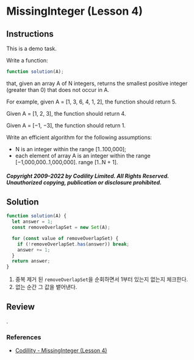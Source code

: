 # MissingInteger (Lesson 4)

## Instructions

This is a demo task.

Write a function:

```js
function solution(A);
```

that, given an array A of N integers, returns the smallest positive integer (greater than 0) that does not occur in A.

For example, given A = [1, 3, 6, 4, 1, 2], the function should return 5.

Given A = [1, 2, 3], the function should return 4.

Given A = [−1, −3], the function should return 1.

Write an efficient algorithm for the following assumptions:

- N is an integer within the range [1..100,000];
- each element of array A is an integer within the range [−1,000,000..1,000,000]. range [1..N + 1].

##### Copyright 2009–2022 by Codility Limited. All Rights Reserved. Unauthorized copying, publication or disclosure prohibited.

## Solution

```js
function solution(A) {
  let answer = 1;
  const removeOverlapSet = new Set(A);

  for (const value of removeOverlapSet) {
    if (!removeOverlapSet.has(answer)) break;
    answer += 1;
  }
  return answer;
}
```

1. 중복 제거 된 `removeOverlapSet`을 순회하면서 1부터 있는지 없는지 체크한다.
2. 없는 순간 그 값을 뱉어낸다.

## Review

.

### References

- [Codillity - MissingInteger (Lesson 4)](https://app.codility.com/programmers/lessons/4-counting_elements/missing_integer)
